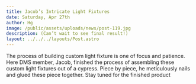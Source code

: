 ```yaml
---
title: Jacob’s Intricate Light Fixtures
date: Saturday, Apr 27th
author: Hg
image: /public/assets/uploads/news/post-119.jpg
description: (Can’t wait to see final result!)
layout: ../../../layouts/Post.astro
---
```


The process of building custom light fixture is one of focus and patience. Here DMS member, Jacob, finished the process of assembling these custom light fixtures out of a cypress. Piece by piece, he meticulously nails and glued these piece together. Stay tuned for the finished product
